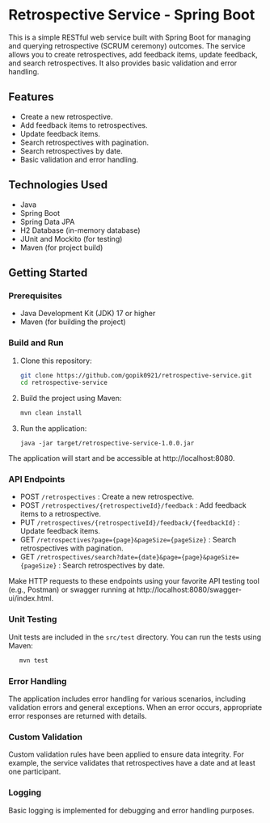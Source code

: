 # Retrospective Service - Spring Boot

This is a simple RESTful web service built with Spring Boot for managing and querying retrospective (SCRUM ceremony) outcomes. The service allows you to create retrospectives, add feedback items, update feedback, and search retrospectives. It also provides basic validation and error handling.

## Features

- Create a new retrospective.
- Add feedback items to retrospectives.
- Update feedback items.
- Search retrospectives with pagination.
- Search retrospectives by date.
- Basic validation and error handling.

## Technologies Used

- Java
- Spring Boot
- Spring Data JPA
- H2 Database (in-memory database)
- JUnit and Mockito (for testing)
- Maven (for project build)

## Getting Started

### Prerequisites

- Java Development Kit (JDK) 17 or higher
- Maven (for building the project)

### Build and Run

1. Clone this repository:

   ```bash
   git clone https://github.com/gopik0921/retrospective-service.git
   cd retrospective-service 
2. Build the project using Maven:
   ```bash
   mvn clean install
3. Run the application:
   ```
   java -jar target/retrospective-service-1.0.0.jar

The application will start and be accessible at http://localhost:8080.

### API Endpoints
- POST `/retrospectives` : Create a new retrospective.
- POST `/retrospectives/{retrospectiveId}/feedback` : Add feedback items to a retrospective.
- PUT `/retrospectives/{retrospectiveId}/feedback/{feedbackId}` : Update feedback items.
- GET `/retrospectives?page={page}&pageSize={pageSize}` : Search retrospectives with pagination.
- GET `/retrospectives/search?date={date}&page={page}&pageSize={pageSize}` : Search retrospectives by date.

Make HTTP requests to these endpoints using your favorite API testing tool (e.g., Postman)
or swagger running at http://localhost:8080/swagger-ui/index.html.

### Unit Testing
  Unit tests are included in the `src/test` directory. You can run the tests using Maven: 
  ```bash
     mvn test
  ```    
### Error Handling
The application includes error handling for various scenarios, including validation errors and general exceptions. When an error occurs, appropriate error responses are returned with details.

### Custom Validation
Custom validation rules have been applied to ensure data integrity. For example, the service validates that retrospectives have a date and at least one participant.

### Logging
Basic logging is implemented for debugging and error handling purposes.
